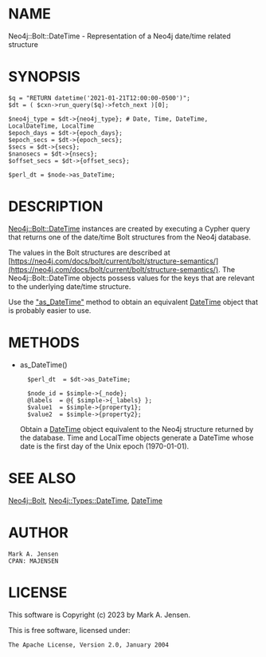 # NAME

Neo4j::Bolt::DateTime - Representation of a Neo4j date/time related structure

# SYNOPSIS

    $q = "RETURN datetime('2021-01-21T12:00:00-0500')";
    $dt = ( $cxn->run_query($q)->fetch_next )[0];

    $neo4j_type = $dt->{neo4j_type}; # Date, Time, DateTime, LocalDateTime, LocalTime
    $epoch_days = $dt->{epoch_days};
    $epoch_secs = $dt->{epoch_secs};
    $secs = $dt->{secs};
    $nanosecs = $dt->{nsecs};
    $offset_secs = $dt->{offset_secs};

    $perl_dt = $node->as_DateTime;

# DESCRIPTION

[Neo4j::Bolt::DateTime](/lib/Neo4j/Bolt/DateTime.md) instances are created by executing
a Cypher query that returns one of the date/time Bolt structures
from the Neo4j database.

The values in the Bolt structures are described at [https://neo4j.com/docs/bolt/current/bolt/structure-semantics/](https://neo4j.com/docs/bolt/current/bolt/structure-semantics/). The Neo4j::Bolt::DateTime objects possess values
for the keys that are relevant to the underlying date/time structure.

Use the ["as\_DateTime"](#as_datetime) method to obtain an equivalent [DateTime](https://metacpan.org/pod/DateTime)
object that is probably easier to use.

# METHODS

- as\_DateTime()

        $perl_dt  = $dt->as_DateTime;
        
        $node_id = $simple->{_node};
        @labels  = @{ $simple->{_labels} };
        $value1  = $simple->{property1};
        $value2  = $simple->{property2};

    Obtain a [DateTime](https://metacpan.org/pod/DateTime) object equivalent to the Neo4j structure returned
    by the database. Time and LocalTime objects generate a DateTime whose date is the
    first day of the Unix epoch (1970-01-01).

# SEE ALSO

[Neo4j::Bolt](/lib/Neo4j/Bolt.md), [Neo4j::Types::DateTime](/lib/Neo4j/Types/DateTime.md), [DateTime](https://metacpan.org/pod/DateTime)

# AUTHOR

    Mark A. Jensen
    CPAN: MAJENSEN

# LICENSE

This software is Copyright (c) 2023 by Mark A. Jensen.

This is free software, licensed under:

    The Apache License, Version 2.0, January 2004
